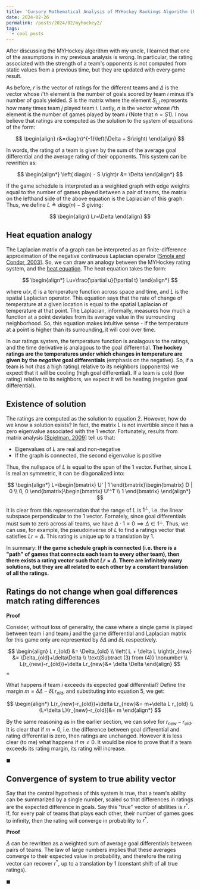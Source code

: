 ```yaml
---
title: 'Cursory Mathematical Analysis of MYHockey Rankings Algorithm (Part 2)'
date: 2024-02-26
permalink: /posts/2024/02/myhockey2/
tags:
  - cool posts
---
```


After discussing the MYHockey algorithm with my uncle, I learned that one of the assumptions in my previous analysis is wrong. In particular, the rating associated with the strength of a team's opponents is not computed from static values from a previous time, but they are updated with every game result.

As before, $r$ is the vector of ratings for the different teams and $\Delta$ is the vector whose $i$'th element is the number of goals scored by team $i$ minus it's number of goals yielded. $S$ is the matrix where the element $S_{i,j}$ represents how many times team $j$ played team $i$. Lastly, $n$ is the vector whose $i$'th element is the number of games played by team $i$ (Note that $n=S1$). I now believe that ratings are computed as the solution to the system of equations of the form:

$$
\begin{align}
r&=diag(n)^{-1}\left(\Delta + Sr\right)
\end{align}
$$

In words, the rating of a team is given by the sum of the average goal differential and the average rating of their opponents. This system can be rewritten as:

$$
\begin{align*}
\left( diag(n) - S \right)r &= \Delta
\end{align*}
$$

If the game schedule is interpreted as a weighted graph with edge weights equal to the number of games played between a pair of teams, the matrix on the lefthand side of the above equation is the Laplacian of this graph. Thus, we define $L\triangleq diag(n)-S$ giving:

$$
\begin{align}
Lr=\Delta
\end{align}
$$

Heat equation analogy
----

The Laplacian matrix of a graph can be interpreted as an finite-difference approximation of the negative continuous Laplacian operator [[Smola and Condor, 2003](https://people.cs.uchicago.edu/~risi/papers/SmolaKondor.pdf)]. So, we can draw an analogy between the MYHockey rating system, and the [heat equation](https://en.wikipedia.org/wiki/Heat_equation). The heat equation takes the form:

$$
\begin{align*}
Lu=\frac{\partial u}{\partial t}
\end{align*}
$$

where $u(x,t)$ is a temperature function across space and time, and $L$ is the spatial Laplacian operator. This equation says that the rate of change of temperature at a given location is equal to the spatial Laplacian of temperature at that point. The Laplacian, informally, measures how much a function at a point deviates from its average value in the surrounding neighborhood. So, this equation makes intuitive sense - if the temperature at a point is higher than its surrounding, it will cool over time.

In our ratings system, the temperature function is analagous to the ratings, and the time derivative is analagous to the goal differential. <b>The hockey ratings are the temperatures under which changes in temperature are given by the <i>negative</i> goal differentials</b> (emphasis on the negative). So, if a team is hot (has a high rating) relative to its neighbors (opponents) we expect that it will be cooling (high goal differential). If a team is cold (low rating) relative to its neighbors, we expect it will be heating (negative goal differential).

Existence of solution
--------

The ratings are computed as the solution to equation 2. However, how do we know a solution exists? In fact, the matrix $L$ is not invertible since it has a zero eigenvalue associated with the $1$ vector. Fortunately, results from matrix analysis [[Spielman, 2009](https://cs.yale.edu/homes/spielman/561/2009/lect02-09.pdf)] tell us that:
- Eigenvalues of $L$ are real and non-negative
- If the graph is connected, the second eigenvalue is positive

Thus, the nullspace of $L$ is equal to the span of the $1$ vector. Further, since $L$ is real an symmetric, it can be diagonalized into:

$$
\begin{align*}
L=\begin{bmatrix}
U' | 1
\end{bmatrix}\begin{bmatrix}
D | 0 \\
0, 0
\end{bmatrix}\begin{bmatrix}
U'^T \\
1
\end{bmatrix}
\end{align*}
$$

It is clear from this representation that the range of $L$ is $1^\perp$, i.e. the linear subspace perpendicular to the $1$ vector. Fornately, since goal differentials must sum to zero across all teams, we have $\Delta \cdot 1=0 \implies \Delta \in 1^\perp$. Thus, we can use, for example, the pseudoinverse of $L$ to find a ratings vector that satisfies $Lr=\Delta$. This rating is unique up to a translation by $1$.

In summary: <b>If the game schedule graph is connected (i.e. there is a "path" of games that connects each team to every other team), then there exists a rating vector such that $Lr=\Delta$. There are infinitely many solutions, but they are all related to each other by a constant translation of all the ratings. </b>

Ratings do not change when goal differences match rating differences
------------
<b>Proof</b>

Consider, without loss of generality, the case where a single game is played between team $i$ and team $j$ and the game differential and Laplacian matrix for this game only are represented by $\delta \Delta$ and $\delta L$ respectively.

$$
\begin{align}
L r_{old} &= \Delta_{old} \\
\left( L + \delta L \right)r_{new} &= \Delta_{old}+\delta\Delta \\
\text{Subtract (3) from (4)} \nonumber \\
L(r_{new}-r_{old})+\delta Lr_{new}&= \delta \Delta
\end{align}
$$=

What happens if team $i$ exceeds its expected goal differential? Define the margin $m=\delta \Delta - \delta L r_{old}$, and substituting into equation 5, we get:

$$
\begin{align*}
L(r_{new}-r_{old})+\delta Lr_{new}&= m+\delta L r_{old} \\
(L+\delta L)(r_{new}-r_{old})&= m
\end{align*}
$$

By the same reasoning as in the earlier section, we can solve for $r_{new}-r_{old}$. It is clear that if $m=0$, i.e. the difference between goal differential and rating differential is zero, then ratings are unchanged. However it is less clear (to me) what happens if $m \neq 0$. It would be nice to prove that if a team exceeds its rating margin, its rating will increase.

$\blacksquare$

Convergence of system to true ability vector
----

Say that the central hypothesis of this system is true, that a team's ability can be summarized by a single number, scaled so that differences in ratings are the expected difference in goals. Say this "true" vector of abilities is $r^\ast$. If, for every pair of teams that plays each other, their number of games goes to infinity, then the rating will converge in probability to $r^\ast$.

<b>Proof</b>

$\Delta$ can be rewritten as a weighted sum of average goal differentials between pairs of teams. The law of large numbers implies that these averages converge to their expected value in probability, and therefore the rating vector can recover $r^\ast$, up to a translation by $1$ (constant shift of all true ratings).

$\blacksquare$